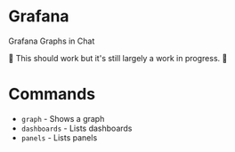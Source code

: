 # Grafana

Grafana Graphs in Chat

:construction: This should work but it's still largely a work in progress. :construction:

# Commands

* `graph` - Shows a graph
* `dashboards` - Lists dashboards
* `panels` - Lists panels
